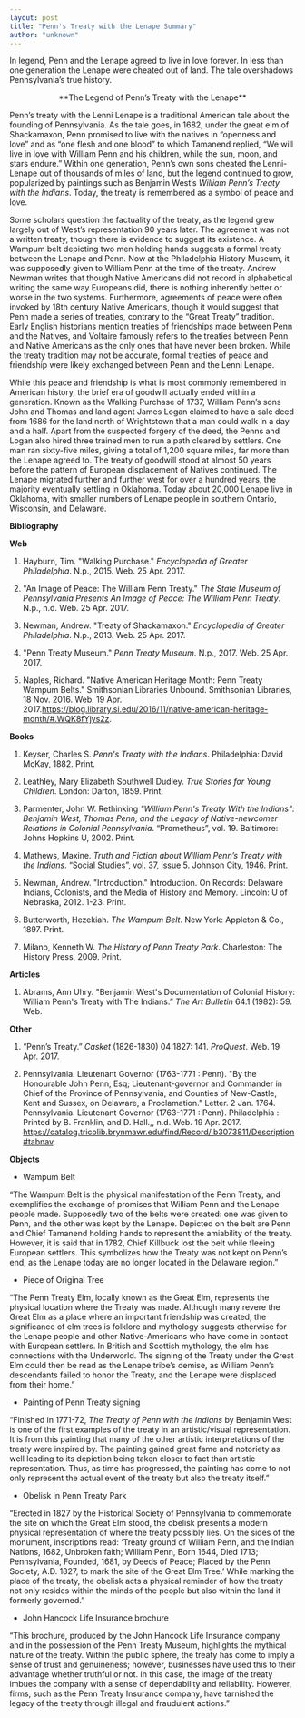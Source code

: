 ```yaml
---
layout: post
title: "Penn's Treaty with the Lenape Summary"
author: "unknown"
---
```


In legend, Penn and the Lenape agreed to live in love forever. In less than one generation the Lenape were cheated out of land. The tale overshadows Pennsylvania’s true history.

<p align = "center"> **The Legend of Penn’s Treaty with the Lenape** </p>

Penn’s treaty with the Lenni Lenape is a traditional American tale about the founding of Pennsylvania. As the tale goes, in 1682, under the great elm of Shackamaxon, Penn promised to live with the natives in “openness and love” and as “one flesh and one blood” to which Tamanend replied, “We will live in love with William Penn and his children, while the sun, moon, and stars endure.” Within one generation, Penn’s own sons cheated the Lenni-Lenape out of thousands of miles of land, but the legend continued to grow, popularized by paintings such as Benjamin West’s *William Penn’s Treaty with the Indians*. Today, the treaty is remembered as a symbol of peace and love.

Some scholars question the factuality of the treaty, as the legend grew largely out of West’s representation 90 years later. The agreement was not a written treaty, though there is evidence to suggest its existence. A Wampum belt depicting two men holding hands suggests a formal treaty between the Lenape and Penn. Now at the Philadelphia History Museum, it was supposedly given to William Penn at the time of the treaty. Andrew Newman writes that though Native Americans did not record in alphabetical writing the same way Europeans did, there is nothing inherently better or worse in the two systems. Furthermore, agreements of peace were often invoked by 18th century Native Americans, though it would suggest that Penn made a series of treaties, contrary to the “Great Treaty” tradition. Early English historians mention treaties of friendships made between Penn and the Natives, and Voltaire famously refers to the treaties between Penn and Native Americans as the only ones that have never been broken. While the treaty tradition may not be accurate, formal treaties of peace and friendship were likely exchanged between Penn and the Lenni Lenape.

While this peace and friendship is what is most commonly remembered in American history, the brief era of goodwill actually ended within a generation. Known as the Walking Purchase of 1737, William Penn’s sons John and Thomas and land agent James Logan claimed to have a sale deed from 1686 for the land north of Wrightstown that a man could walk in a day and a half. Apart from the suspected forgery of the deed, the Penns and Logan also hired three trained men to run a path cleared by settlers. One man ran sixty-five miles, giving a total of 1,200 square miles, far more than the Lenape agreed to. The treaty of goodwill stood at almost 50 years before the pattern of European displacement of Natives continued. The Lenape migrated further and further west for over a hundred years, the majority eventually settling in Oklahoma. Today about 20,000 Lenape live in Oklahoma, with smaller numbers of Lenape people in southern Ontario, Wisconsin, and Delaware. 

**Bibliography**

**Web**

1. Hayburn, Tim. "Walking Purchase." *Encyclopedia of Greater Philadelphia*. N.p., 2015. Web. 25 Apr. 2017.

2. "An Image of Peace: The William Penn Treaty." *The State Museum of Pennsylvania Presents An Image of Peace: The William Penn Treaty*. N.p., n.d. Web. 25 Apr. 2017.

3. Newman, Andrew. "Treaty of Shackamaxon." *Encyclopedia of Greater Philadelphia*. N.p., 2013. Web. 25 Apr. 2017.

4. "Penn Treaty Museum." *Penn Treaty Museum*. N.p., 2017. Web. 25 Apr. 2017.

5. Naples, Richard. "Native American Heritage Month: Penn Treaty Wampum Belts." Smithsonian Libraries Unbound. Smithsonian Libraries, 18 Nov. 2016. Web. 19 Apr. 2017.<https://blog.library.si.edu/2016/11/native-american-heritage-month/#.WQK8fYjys2z>.

**Books**

1. Keyser, Charles S. *Penn's Treaty with the Indians*. Philadelphia: David McKay, 1882. Print.

2. Leathley, Mary Elizabeth Southwell Dudley. *True Stories for Young Children*. London: Darton, 1859. Print.

3. Parmenter, John W. Rethinking *"William Penn's Treaty With the Indians": Benjamin West, Thomas Penn, and the Legacy of Native-newcomer Relations in Colonial Pennsylvania*. “Prometheus”, vol. 19. Baltimore: Johns Hopkins U, 2002. Print.

4. Mathews, Maxine. *Truth and Fiction about William Penn’s Treaty with the Indians*. “Social Studies”, vol. 37, issue 5. Johnson City, 1946. Print.

5. Newman, Andrew. "Introduction." Introduction. On Records: Delaware Indians, Colonists, and the Media of History and Memory. Lincoln: U of Nebraska, 2012. 1-23. Print.

6. Butterworth, Hezekiah. *The Wampum Belt*. New York: Appleton & Co., 1897. Print.

7. Milano, Kenneth W. *The History of Penn Treaty Park*. Charleston: The History Press, 2009. Print.

**Articles**

1. Abrams, Ann Uhry. "Benjamin West's Documentation of Colonial History: William Penn's Treaty with The Indians.” *The Art Bulletin* 64.1 (1982): 59. Web.

**Other**

1. “Penn’s Treaty.” *Casket* (1826-1830) 04 1827: 141. *ProQuest*. Web. 19 Apr. 2017.

2. Pennsylvania. Lieutenant Governor (1763-1771 : Penn). "By the Honourable John Penn, Esq; Lieutenant-governor and Commander in Chief of the Province of Pennsylvania, and Counties of New-Castle, Kent and Sussex, on Delaware, a Proclamation." Letter. 2 Jan. 1764. Pennsylvania. Lieutenant Governor (1763-1771 : Penn). Philadelphia : Printed by B. Franklin, and D. Hall.,, n.d. Web. 19 Apr. 2017. <https://catalog.tricolib.brynmawr.edu/find/Record/.b3073811/Description#tabnav>.

**Objects**

- Wampum Belt

“The Wampum Belt is the physical manifestation of the Penn Treaty, and exemplifies the exchange of promises that William Penn and the Lenape people made.  Supposedly two of the belts were created: one was given to Penn, and the other was kept by the Lenape.  Depicted on the belt are Penn and Chief Tamanend holding hands to represent the amiability of the treaty.  However, it is said that in 1782, Chief Killbuck lost the belt while fleeing European settlers.  This symbolizes how the Treaty was not kept on Penn’s end, as the Lenape today are no longer located in the Delaware region.”

- Piece of Original Tree

“The Penn Treaty Elm, locally known as the Great Elm, represents the physical location where the Treaty was made.  Although many revere the Great Elm as a place where an important friendship was created, the significance of elm trees is folklore and mythology suggests otherwise for the Lenape people and other Native-Americans who have come in contact with European settlers.  In British and Scottish mythology, the elm has connections with the Underworld.  The signing of the Treaty under the Great Elm could then be read as the Lenape tribe’s demise, as William Penn’s descendants failed to honor the Treaty, and the Lenape were displaced from their home.”

- Painting of Penn Treaty signing

“Finished in 1771-72, *The Treaty of Penn with the Indians* by Benjamin West is one of the first examples of the treaty in an artistic/visual representation. It is from this painting that many of the other artistic interpretations of the treaty were inspired by. The painting gained great fame and notoriety as well leading to its depiction being taken closer to fact than artistic representation. Thus, as time has progressed, the painting has come to not only represent the actual event of the treaty but also the treaty itself.” 

- Obelisk in Penn Treaty Park

“Erected in 1827 by the Historical Society of Pennsylvania to commemorate the site on which the Great Elm stood, the obelisk presents a modern physical representation of where the treaty possibly lies. On the sides of the monument, inscriptions read: ‘Treaty ground of William Penn, and the Indian Nations, 1682, Unbroken faith; William Penn, Born 1644, Died 1713; Pennsylvania, Founded, 1681, by Deeds of Peace; Placed by the Penn Society, A.D. 1827, to mark the site of the Great Elm Tree.’ While marking the place of the treaty, the obelisk acts a physical reminder of how the treaty not only resides within the minds of the people but also within the land it formerly governed.”

- John Hancock Life Insurance brochure

“This brochure, produced by the John Hancock Life Insurance company and in the possession of the Penn Treaty Museum, highlights the mythical nature of the treaty. Within the public sphere, the treaty has come to imply a sense of trust and genuineness; however, businesses have used this to their advantage whether truthful or not. In this case, the image of the treaty imbues the company with a sense of dependability and reliability. However, firms, such as the Penn Treaty Insurance company, have tarnished the legacy of the treaty through illegal and fraudulent actions.”
